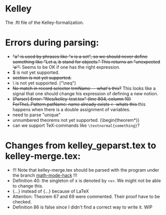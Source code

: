 # Kelley
The .ftl file of the Kelley-formalization.

# Errors during parsing:

 - <del>"a" is used by phrases like "x is a set", so we should never define something like "Let a, b stand for objects." This returns an "unexpected 'a'".</del> Seems to be OK if one has the right expression.
 - $ is not yet supported.
 - <del>section is not yet supported.</del>
 - \ is not yet supported. ("\neq")
 - <del>No match in record selector trmName -- what's this?</del> This looks like a signal that one should change his expression of defining a new notion.
 - <del> [Parser] Error: "files/kelley-test.tex" (line 804, column 10) ForTheL.Pattern.patName: name already exists <- whats this </del> this happens when there is a double assignment of variables.
 - need to parse "unique"
 - unnumbered theorems not yet supported. (\begin{theorem*})
 - can we support TeX-commands like `\textnormal{something}`?
 
# Changes from kelley_geparst.tex to kelley-merge.tex:
 - !!! Note that kelley-merge.tex should be parsed with the program under the branch [math-mode-hack](https://github.com/PraktikumWS20-21/Naproche-SAD/tree/math-mode-hack) !!!
 - Definition 40: the singleton of x is denoted by `<x>`. We might not be able to change this.
 - \{...\} instead of {...} because of LaTeX
 - Attention: Theorem 67 and 69 were commented. Their proof have to be checked.
 - Definition 86 is false since I didn't find a correct way to write it. WIP
